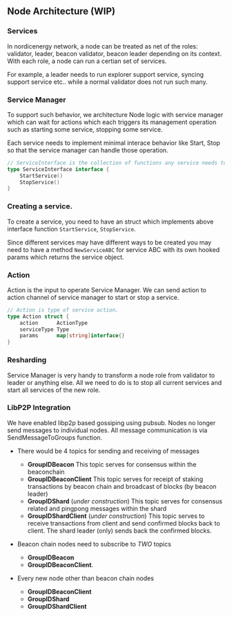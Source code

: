 ## Node Architecture (WIP)

### Services

In nordicenergy network, a node can be treated as net of the roles: validator, leader, beacon validator,
beacon leader depending on its context. With each role, a node can run a certian set of services.

For example, a leader needs to run explorer support service, syncing support
service etc.. while a normal validator does not run such many.

### Service Manager

To support such behavior, we architecture Node logic with service manager which can wait for actions
which each triggers its management operation such as starting some service, stopping some service.

Each service needs to implement minimal interace behavior like Start, Stop so that the service
manager can handle those operation.

```go
// ServiceInterface is the collection of functions any service needs to implement.
type ServiceInterface interface {
	StartService()
	StopService()
}
```

### Creating a service.

To create a service, you need to have an struct which implements above interface function
`StartService`, `StopService`.

Since different services may have different ways to be created you may need to have a method
`NewServiceABC` for service ABC with its own hooked params which returns the service object.

### Action

Action is the input to operate Service Manager. We can send action to action channel of service
manager to start or stop a service.

```go
// Action is type of service action.
type Action struct {
	action      ActionType
	serviceType Type
	params      map[string]interface{}
}
```

### Resharding

Service Manager is very handy to transform a node role from validator to leader or anything
else. All we need to do is to stop all current services and start all services of the new role.

### LibP2P Integration

We have enabled libp2p based gossiping using pubsub. Nodes no longer send messages to individual
nodes. All message communication is via SendMessageToGroups function.

- There would be 4 topics for sending and receiving of messages

  - **GroupIDBeacon** This topic serves for consensus within the beaconchain
  - **GroupIDBeaconClient** This topic serves for receipt of staking transactions by beacon chain and broadcast of blocks (by beacon leader)
  - **GroupIDShard** (_under construction_) This topic serves for consensus related and pingpong messages within the shard
  - **GroupIDShardClient** (_under construction_) This topic serves to receive transactions from client and send confirmed blocks back to client. The shard leader (only) sends back the confirmed blocks.

- Beacon chain nodes need to subscribe to _TWO_ topics

  - **GroupIDBeacon**
  - **GroupIDBeaconClient**.

- Every new node other than beacon chain nodes
  - **GroupIDBeaconClient**
  - **GroupIDShard**
  - **GroupIDShardClient**
